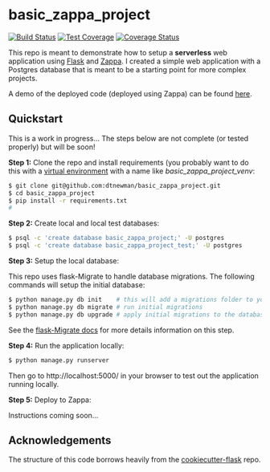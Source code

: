 
basic_zappa_project
===================

[![Build Status](https://travis-ci.org/dtnewman/basic_zappa_project.svg?branch=master)](https://travis-ci.org/dtnewman/basic_zappa_project)
[![Test Coverage](https://codecov.io/gh/dtnewman/basic_zappa_project/branch/master/graph/badge.svg)](https://codecov.io/gh/dtnewman/basic_zappa_project) 
[![Coverage Status](https://coveralls.io/repos/github/dtnewman/basic_zappa_project/badge.svg?branch=master)](https://coveralls.io/github/dtnewman/basic_zappa_project?branch=master)

This repo is meant to demonstrate how to setup a **serverless** web application using [Flask](http://flask.pocoo.org/) and [Zappa](https://github.com/Miserlou/Zappa). I created a simple web application with a Postgres database that is meant to be a starting point for more complex projects.

A demo of the deployed code (deployed using Zappa) can be found [here](https://auakxywz61.execute-api.us-east-1.amazonaws.com/dev/).

Quickstart
----------

This is a work in progress... The steps below are not complete (or tested properly) but will be soon!

**Step 1:** Clone the repo and install requirements (you probably want to do this with a [virtual environment](http://docs.python-guide.org/en/latest/dev/virtualenvs/) with a name like *basic_zappa_project_venv*:

```bash
$ git clone git@github.com:dtnewman/basic_zappa_project.git
$ cd basic_zappa_project
$ pip install -r requirements.txt
#
```

**Step 2:** Create local and local test databases:

```bash
$ psql -c 'create database basic_zappa_project;' -U postgres
$ psql -c 'create database basic_zappa_project_test;' -U postgres
```

**Step 3:** Setup the local database:

This repo uses flask-Migrate to handle database migrations. The following commands will setup the initial database: 

```bash
$ python manage.py db init    # this will add a migrations folder to your application
$ python manage.py db migrate # run initial migrations
$ python manage.py db upgrade # apply initial migrations to the database
```

See the [flask-Migrate docs](https://flask-migrate.readthedocs.io/en/latest/) for more details information on this step.

**Step 4:** Run the application locally:

```bash
$ python manage.py runserver
```

Then go to http://localhost:5000/ in your browser to test out the application running locally.

**Step 5:** Deploy to Zappa:

Instructions coming soon...

Acknowledgements
----------------
The structure of this code borrows heavily from the [cookiecutter-flask](https://github.com/sloria/cookiecutter-flask) repo.